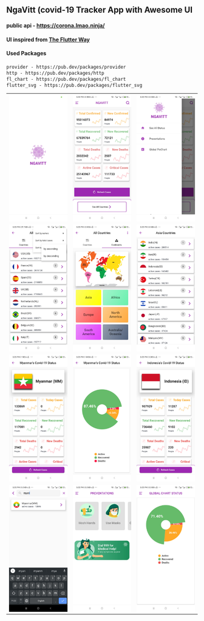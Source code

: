 ## NgaVitt (covid-19 Tracker App with Awesome UI

#### public api - https://corona.lmao.ninja/
#### UI inspired from [The Flutter Way](https://youtu.be/axWBN1aotQk)

#### Used Packages
	provider - https://pub.dev/packages/provider
	http - https://pub.dev/packages/http
	fl_chart - https://pub.dev/packages/fl_chart
	flutter_svg - https://pub.dev/packages/flutter_svg

<table>
		<tr>
			<td>
				<img src="screenshots/splash_screen.jpg" alt="">
			</td>
			<td>
				<img src="screenshots/global_status.jpg" alt="">
			</td>
			<td>
				<img src="screenshots/sidebarmenu.jpg" alt="">
			</td>
		</tr>
		<tr>
			<td>
				<img src="screenshots/sorting.jpg" alt="">
			</td>
			<td>
				<img src="screenshots/continents.jpg" alt="">
			</td>
			<td>
				<img src="screenshots/continets_countries.jpg" alt="">
			</td>
		</tr>
		<tr>
			<td>
				<img src="screenshots/country.jpg" alt="">
			</td>
			<td>
				<img src="screenshots/country_piechart.jpg" alt="">
			</td>
			<td>
				<img src="screenshots/country2.jpg" alt="">
			</td>
		</tr>
		<tr>
			<td>
				<img src="screenshots/searching.jpg" alt="">
			</td>
			<td>
				<img src="screenshots/preventationi.jpg" alt="">
			</td>
			<td>
				<img src="screenshots/global_pie_chart_status.jpg" alt="">
			</td>
		</tr>
</table>
